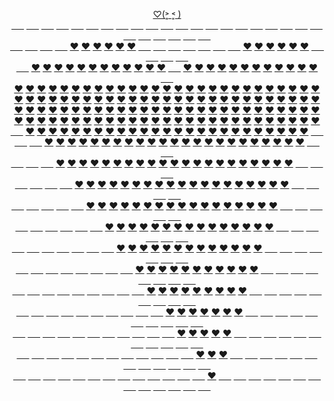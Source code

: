 <p align="center">
  <a href="https://JustNevi.github.io/valentine">♡(˃͈ ˂͈ )</a>
  <br/>
   <a href="https://JustNevi.github.io/valentine">&#8193&#8196</a>
  <a href="https://JustNevi.github.io/valentine">&#8193&#8196</a>
  <a href="https://JustNevi.github.io/valentine">&#8193&#8196</a>
  <a href="https://JustNevi.github.io/valentine">&#8193&#8196</a>
  <a href="https://JustNevi.github.io/valentine">&#8193&#8196</a>
  <a href="https://JustNevi.github.io/valentine">&#8193&#8196</a>
  <a href="https://JustNevi.github.io/valentine">&#8193&#8196</a>
  <a href="https://JustNevi.github.io/valentine">&#8193&#8196</a>
  <a href="https://JustNevi.github.io/valentine">&#8193&#8196</a>
  <a href="https://JustNevi.github.io/valentine">&#8193&#8196</a>
  <a href="https://JustNevi.github.io/valentine">&#8193&#8196</a>
  <a href="https://JustNevi.github.io/valentine">&#8193&#8196</a>
  <a href="https://JustNevi.github.io/valentine">&#8193&#8196</a>
  <a href="https://JustNevi.github.io/valentine">&#8193&#8196</a>
  <a href="https://JustNevi.github.io/valentine">&#8193&#8196</a>
  <a href="https://JustNevi.github.io/valentine">&#8193&#8196</a>
  <a href="https://JustNevi.github.io/valentine">&#8193&#8196</a>
  <a href="https://JustNevi.github.io/valentine">&#8193&#8196</a>
  <a href="https://JustNevi.github.io/valentine">&#8193&#8196</a>
  <a href="https://JustNevi.github.io/valentine">&#8193&#8196</a>
  <a href="https://JustNevi.github.io/valentine">&#8193&#8196</a>
  <a href="https://JustNevi.github.io/valentine">&#8193&#8196</a>
  <a href="https://JustNevi.github.io/valentine">&#8193&#8196</a>
  <a href="https://JustNevi.github.io/valentine">&#8193&#8196</a>
  <a href="https://JustNevi.github.io/valentine">&#8193&#8196</a>
  <a href="https://JustNevi.github.io/valentine">&#8193&#8196</a>
  <a href="https://JustNevi.github.io/valentine">&#8193&#8196</a>
  <br/>
  <a href="https://JustNevi.github.io/valentine">&#8193&#8196</a>
  <a href="https://JustNevi.github.io/valentine">&#8193&#8196</a>
  <a href="https://JustNevi.github.io/valentine">&#8193&#8196</a>
  <a href="https://JustNevi.github.io/valentine">&#8193&#8196</a>
  <a href="https://JustNevi.github.io/valentine">❤</a>
  <a href="https://JustNevi.github.io/valentine">❤</a>
  <a href="https://JustNevi.github.io/valentine">❤</a>
  <a href="https://JustNevi.github.io/valentine">❤</a>
  <a href="https://JustNevi.github.io/valentine">❤</a>
  <a href="https://JustNevi.github.io/valentine">❤</a>
  <a href="https://JustNevi.github.io/valentine">&#8193&#8196</a>
  <a href="https://JustNevi.github.io/valentine">&#8193&#8196</a>
  <a href="https://JustNevi.github.io/valentine">&#8193&#8196</a>
  <a href="https://JustNevi.github.io/valentine">&#8193&#8196</a>
  <a href="https://JustNevi.github.io/valentine">&#8193&#8196</a>
  <a href="https://JustNevi.github.io/valentine">&#8193&#8196</a>
  <a href="https://JustNevi.github.io/valentine">&#8193&#8196</a>
  <a href="https://JustNevi.github.io/valentine">❤</a>
  <a href="https://JustNevi.github.io/valentine">❤</a>
  <a href="https://JustNevi.github.io/valentine">❤</a>
  <a href="https://JustNevi.github.io/valentine">❤</a>
  <a href="https://JustNevi.github.io/valentine">❤</a>
  <a href="https://JustNevi.github.io/valentine">❤</a>
  <a href="https://JustNevi.github.io/valentine">&#8193&#8196</a>
  <a href="https://JustNevi.github.io/valentine">&#8193&#8196</a>
  <a href="https://JustNevi.github.io/valentine">&#8193&#8196</a>
  <a href="https://JustNevi.github.io/valentine">&#8193&#8196</a>
  <br/>
  <a href="https://JustNevi.github.io/valentine">&#8193&#8196</a>
  <a href="https://JustNevi.github.io/valentine">❤</a>
  <a href="https://JustNevi.github.io/valentine">❤</a>
  <a href="https://JustNevi.github.io/valentine">❤</a>
  <a href="https://JustNevi.github.io/valentine">❤</a>
  <a href="https://JustNevi.github.io/valentine">❤</a>
  <a href="https://JustNevi.github.io/valentine">❤</a>
  <a href="https://JustNevi.github.io/valentine">❤</a>
  <a href="https://JustNevi.github.io/valentine">❤</a>
  <a href="https://JustNevi.github.io/valentine">❤</a>
  <a href="https://JustNevi.github.io/valentine">❤</a>
  <a href="https://JustNevi.github.io/valentine">❤</a>
  <a href="https://JustNevi.github.io/valentine">❤</a>
  <a href="https://JustNevi.github.io/valentine">&#8193&#8196</a>
  <a href="https://JustNevi.github.io/valentine">❤</a>
  <a href="https://JustNevi.github.io/valentine">❤</a>
  <a href="https://JustNevi.github.io/valentine">❤</a>
  <a href="https://JustNevi.github.io/valentine">❤</a>
  <a href="https://JustNevi.github.io/valentine">❤</a>
  <a href="https://JustNevi.github.io/valentine">❤</a>
  <a href="https://JustNevi.github.io/valentine">❤</a>
  <a href="https://JustNevi.github.io/valentine">❤</a>
  <a href="https://JustNevi.github.io/valentine">❤</a>
  <a href="https://JustNevi.github.io/valentine">❤</a>
  <a href="https://JustNevi.github.io/valentine">❤</a>
  <a href="https://JustNevi.github.io/valentine">❤</a>
  <a href="https://JustNevi.github.io/valentine">&#8193&#8196</a>
  <br/>
  <a href="https://JustNevi.github.io/valentine">❤</a>
  <a href="https://JustNevi.github.io/valentine">❤</a>
  <a href="https://JustNevi.github.io/valentine">❤</a>
  <a href="https://JustNevi.github.io/valentine">❤</a>
  <a href="https://JustNevi.github.io/valentine">❤</a>
  <a href="https://JustNevi.github.io/valentine">❤</a>
  <a href="https://JustNevi.github.io/valentine">❤</a>
  <a href="https://JustNevi.github.io/valentine">❤</a>
  <a href="https://JustNevi.github.io/valentine">❤</a>
  <a href="https://JustNevi.github.io/valentine">❤</a>
  <a href="https://JustNevi.github.io/valentine">❤</a>
  <a href="https://JustNevi.github.io/valentine">❤</a>
  <a href="https://JustNevi.github.io/valentine">❤</a>
  <a href="https://JustNevi.github.io/valentine">❤</a>
  <a href="https://JustNevi.github.io/valentine">❤</a>
  <a href="https://JustNevi.github.io/valentine">❤</a>
  <a href="https://JustNevi.github.io/valentine">❤</a>
  <a href="https://JustNevi.github.io/valentine">❤</a>
  <a href="https://JustNevi.github.io/valentine">❤</a>
  <a href="https://JustNevi.github.io/valentine">❤</a>
  <a href="https://JustNevi.github.io/valentine">❤</a>
  <a href="https://JustNevi.github.io/valentine">❤</a>
  <a href="https://JustNevi.github.io/valentine">❤</a>
  <a href="https://JustNevi.github.io/valentine">❤</a>
  <a href="https://JustNevi.github.io/valentine">❤</a>
  <a href="https://JustNevi.github.io/valentine">❤</a>
  <a href="https://JustNevi.github.io/valentine">❤</a>
  <br/>
  <a href="https://JustNevi.github.io/valentine">❤</a>
  <a href="https://JustNevi.github.io/valentine">❤</a>
  <a href="https://JustNevi.github.io/valentine">❤</a>
  <a href="https://JustNevi.github.io/valentine">❤</a>
  <a href="https://JustNevi.github.io/valentine">❤</a>
  <a href="https://JustNevi.github.io/valentine">❤</a>
  <a href="https://JustNevi.github.io/valentine">❤</a>
  <a href="https://JustNevi.github.io/valentine">❤</a>
  <a href="https://JustNevi.github.io/valentine">❤</a>
  <a href="https://JustNevi.github.io/valentine">❤</a>
  <a href="https://JustNevi.github.io/valentine">❤</a>
  <a href="https://JustNevi.github.io/valentine">❤</a>
  <a href="https://JustNevi.github.io/valentine">❤</a>
  <a href="https://JustNevi.github.io/valentine">❤</a>
  <a href="https://JustNevi.github.io/valentine">❤</a>
  <a href="https://JustNevi.github.io/valentine">❤</a>
  <a href="https://JustNevi.github.io/valentine">❤</a>
  <a href="https://JustNevi.github.io/valentine">❤</a>
  <a href="https://JustNevi.github.io/valentine">❤</a>
  <a href="https://JustNevi.github.io/valentine">❤</a>
  <a href="https://JustNevi.github.io/valentine">❤</a>
  <a href="https://JustNevi.github.io/valentine">❤</a>
  <a href="https://JustNevi.github.io/valentine">❤</a>
  <a href="https://JustNevi.github.io/valentine">❤</a>
  <a href="https://JustNevi.github.io/valentine">❤</a>
  <a href="https://JustNevi.github.io/valentine">❤</a>
  <a href="https://JustNevi.github.io/valentine">❤</a>
  <br/>
  <a href="https://JustNevi.github.io/valentine">❤</a>
  <a href="https://JustNevi.github.io/valentine">❤</a>
  <a href="https://JustNevi.github.io/valentine">❤</a>
  <a href="https://JustNevi.github.io/valentine">❤</a>
  <a href="https://JustNevi.github.io/valentine">❤</a>
  <a href="https://JustNevi.github.io/valentine">❤</a>
  <a href="https://JustNevi.github.io/valentine">❤</a>
  <a href="https://JustNevi.github.io/valentine">❤</a>
  <a href="https://JustNevi.github.io/valentine">❤</a>
  <a href="https://JustNevi.github.io/valentine">❤</a>
  <a href="https://JustNevi.github.io/valentine">❤</a>
  <a href="https://JustNevi.github.io/valentine">❤</a>
  <a href="https://JustNevi.github.io/valentine">❤</a>
  <a href="https://JustNevi.github.io/valentine">❤</a>
  <a href="https://JustNevi.github.io/valentine">❤</a>
  <a href="https://JustNevi.github.io/valentine">❤</a>
  <a href="https://JustNevi.github.io/valentine">❤</a>
  <a href="https://JustNevi.github.io/valentine">❤</a>
  <a href="https://JustNevi.github.io/valentine">❤</a>
  <a href="https://JustNevi.github.io/valentine">❤</a>
  <a href="https://JustNevi.github.io/valentine">❤</a>
  <a href="https://JustNevi.github.io/valentine">❤</a>
  <a href="https://JustNevi.github.io/valentine">❤</a>
  <a href="https://JustNevi.github.io/valentine">❤</a>
  <a href="https://JustNevi.github.io/valentine">❤</a>
  <a href="https://JustNevi.github.io/valentine">❤</a>
  <a href="https://JustNevi.github.io/valentine">❤</a>
  <br/>
  <a href="https://JustNevi.github.io/valentine">❤</a>
  <a href="https://JustNevi.github.io/valentine">❤</a>
  <a href="https://JustNevi.github.io/valentine">❤</a>
  <a href="https://JustNevi.github.io/valentine">❤</a>
  <a href="https://JustNevi.github.io/valentine">❤</a>
  <a href="https://JustNevi.github.io/valentine">❤</a>
  <a href="https://JustNevi.github.io/valentine">❤</a>
  <a href="https://JustNevi.github.io/valentine">❤</a>
  <a href="https://JustNevi.github.io/valentine">❤</a>
  <a href="https://JustNevi.github.io/valentine">❤</a>
  <a href="https://JustNevi.github.io/valentine">❤</a>
  <a href="https://JustNevi.github.io/valentine">❤</a>
  <a href="https://JustNevi.github.io/valentine">❤</a>
  <a href="https://JustNevi.github.io/valentine">❤</a>
  <a href="https://JustNevi.github.io/valentine">❤</a>
  <a href="https://JustNevi.github.io/valentine">❤</a>
  <a href="https://JustNevi.github.io/valentine">❤</a>
  <a href="https://JustNevi.github.io/valentine">❤</a>
  <a href="https://JustNevi.github.io/valentine">❤</a>
  <a href="https://JustNevi.github.io/valentine">❤</a>
  <a href="https://JustNevi.github.io/valentine">❤</a>
  <a href="https://JustNevi.github.io/valentine">❤</a>
  <a href="https://JustNevi.github.io/valentine">❤</a>
  <a href="https://JustNevi.github.io/valentine">❤</a>
  <a href="https://JustNevi.github.io/valentine">❤</a>
  <a href="https://JustNevi.github.io/valentine">❤</a>
  <a href="https://JustNevi.github.io/valentine">❤</a>
  <br/>
  <a href="https://JustNevi.github.io/valentine">&#8193&#8196</a>
  <a href="https://JustNevi.github.io/valentine">❤</a>
  <a href="https://JustNevi.github.io/valentine">❤</a>
  <a href="https://JustNevi.github.io/valentine">❤</a>
  <a href="https://JustNevi.github.io/valentine">❤</a>
  <a href="https://JustNevi.github.io/valentine">❤</a>
  <a href="https://JustNevi.github.io/valentine">❤</a>
  <a href="https://JustNevi.github.io/valentine">❤</a>
  <a href="https://JustNevi.github.io/valentine">❤</a>
  <a href="https://JustNevi.github.io/valentine">❤</a>
  <a href="https://JustNevi.github.io/valentine">❤</a>
  <a href="https://JustNevi.github.io/valentine">❤</a>
  <a href="https://JustNevi.github.io/valentine">❤</a>
  <a href="https://JustNevi.github.io/valentine">❤</a>
  <a href="https://JustNevi.github.io/valentine">❤</a>
  <a href="https://JustNevi.github.io/valentine">❤</a>
  <a href="https://JustNevi.github.io/valentine">❤</a>
  <a href="https://JustNevi.github.io/valentine">❤</a>
  <a href="https://JustNevi.github.io/valentine">❤</a>
  <a href="https://JustNevi.github.io/valentine">❤</a>
  <a href="https://JustNevi.github.io/valentine">❤</a>
  <a href="https://JustNevi.github.io/valentine">❤</a>
  <a href="https://JustNevi.github.io/valentine">❤</a>
  <a href="https://JustNevi.github.io/valentine">❤</a>
  <a href="https://JustNevi.github.io/valentine">❤</a>
  <a href="https://JustNevi.github.io/valentine">❤</a>
  <a href="https://JustNevi.github.io/valentine">&#8193&#8196</a>
  <br/>
  <a href="https://JustNevi.github.io/valentine">&#8193&#8196</a>
  <a href="https://JustNevi.github.io/valentine">&#8193&#8196</a>
  <a href="https://JustNevi.github.io/valentine">❤</a>
  <a href="https://JustNevi.github.io/valentine">❤</a>
  <a href="https://JustNevi.github.io/valentine">❤</a>
  <a href="https://JustNevi.github.io/valentine">❤</a>
  <a href="https://JustNevi.github.io/valentine">❤</a>
  <a href="https://JustNevi.github.io/valentine">❤</a>
  <a href="https://JustNevi.github.io/valentine">❤</a>
  <a href="https://JustNevi.github.io/valentine">❤</a>
  <a href="https://JustNevi.github.io/valentine">❤</a>
  <a href="https://JustNevi.github.io/valentine">❤</a>
  <a href="https://JustNevi.github.io/valentine">❤</a>
  <a href="https://JustNevi.github.io/valentine">❤</a>
  <a href="https://JustNevi.github.io/valentine">❤</a>
  <a href="https://JustNevi.github.io/valentine">❤</a>
  <a href="https://JustNevi.github.io/valentine">❤</a>
  <a href="https://JustNevi.github.io/valentine">❤</a>
  <a href="https://JustNevi.github.io/valentine">❤</a>
  <a href="https://JustNevi.github.io/valentine">❤</a>
  <a href="https://JustNevi.github.io/valentine">❤</a>
  <a href="https://JustNevi.github.io/valentine">❤</a>
  <a href="https://JustNevi.github.io/valentine">❤</a>
  <a href="https://JustNevi.github.io/valentine">❤</a>
  <a href="https://JustNevi.github.io/valentine">❤</a>
  <a href="https://JustNevi.github.io/valentine">&#8193&#8196</a>
  <a href="https://JustNevi.github.io/valentine">&#8193&#8196</a>
  <br/>
  <a href="https://JustNevi.github.io/valentine">&#8193&#8196</a>
  <a href="https://JustNevi.github.io/valentine">&#8193&#8196</a>
  <a href="https://JustNevi.github.io/valentine">&#8193&#8196</a>
  <a href="https://JustNevi.github.io/valentine">❤</a>
  <a href="https://JustNevi.github.io/valentine">❤</a>
  <a href="https://JustNevi.github.io/valentine">❤</a>
  <a href="https://JustNevi.github.io/valentine">❤</a>
  <a href="https://JustNevi.github.io/valentine">❤</a>
  <a href="https://JustNevi.github.io/valentine">❤</a>
  <a href="https://JustNevi.github.io/valentine">❤</a>
  <a href="https://JustNevi.github.io/valentine">❤</a>
  <a href="https://JustNevi.github.io/valentine">❤</a>
  <a href="https://JustNevi.github.io/valentine">❤</a>
  <a href="https://JustNevi.github.io/valentine">❤</a>
  <a href="https://JustNevi.github.io/valentine">❤</a>
  <a href="https://JustNevi.github.io/valentine">❤</a>
  <a href="https://JustNevi.github.io/valentine">❤</a>
  <a href="https://JustNevi.github.io/valentine">❤</a>
  <a href="https://JustNevi.github.io/valentine">❤</a>
  <a href="https://JustNevi.github.io/valentine">❤</a>
  <a href="https://JustNevi.github.io/valentine">❤</a>
  <a href="https://JustNevi.github.io/valentine">❤</a>
  <a href="https://JustNevi.github.io/valentine">❤</a>
  <a href="https://JustNevi.github.io/valentine">❤</a>
  <a href="https://JustNevi.github.io/valentine">&#8193&#8196</a>
  <a href="https://JustNevi.github.io/valentine">&#8193&#8196</a>
  <a href="https://JustNevi.github.io/valentine">&#8193&#8196</a>
  <br/>
  <a href="https://JustNevi.github.io/valentine">&#8193&#8196</a>
  <a href="https://JustNevi.github.io/valentine">&#8193&#8196</a>
  <a href="https://JustNevi.github.io/valentine">&#8193&#8196</a>
  <a href="https://JustNevi.github.io/valentine">&#8193&#8196</a>
  <a href="https://JustNevi.github.io/valentine">❤</a>
  <a href="https://JustNevi.github.io/valentine">❤</a>
  <a href="https://JustNevi.github.io/valentine">❤</a>
  <a href="https://JustNevi.github.io/valentine">❤</a>
  <a href="https://JustNevi.github.io/valentine">❤</a>
  <a href="https://JustNevi.github.io/valentine">❤</a>
  <a href="https://JustNevi.github.io/valentine">❤</a>
  <a href="https://JustNevi.github.io/valentine">❤</a>
  <a href="https://JustNevi.github.io/valentine">❤</a>
  <a href="https://JustNevi.github.io/valentine">❤</a>
  <a href="https://JustNevi.github.io/valentine">❤</a>
  <a href="https://JustNevi.github.io/valentine">❤</a>
  <a href="https://JustNevi.github.io/valentine">❤</a>
  <a href="https://JustNevi.github.io/valentine">❤</a>
  <a href="https://JustNevi.github.io/valentine">❤</a>
  <a href="https://JustNevi.github.io/valentine">❤</a>
  <a href="https://JustNevi.github.io/valentine">❤</a>
  <a href="https://JustNevi.github.io/valentine">❤</a>
  <a href="https://JustNevi.github.io/valentine">❤</a>
  <a href="https://JustNevi.github.io/valentine">&#8193&#8196</a>
  <a href="https://JustNevi.github.io/valentine">&#8193&#8196</a>
  <a href="https://JustNevi.github.io/valentine">&#8193&#8196</a>
  <a href="https://JustNevi.github.io/valentine">&#8193&#8196</a>
  <br/>
  <a href="https://JustNevi.github.io/valentine">&#8193&#8196</a>
  <a href="https://JustNevi.github.io/valentine">&#8193&#8196</a>
  <a href="https://JustNevi.github.io/valentine">&#8193&#8196</a>
  <a href="https://JustNevi.github.io/valentine">&#8193&#8196</a>
  <a href="https://JustNevi.github.io/valentine">&#8193&#8196</a>
  <a href="https://JustNevi.github.io/valentine">❤</a>
  <a href="https://JustNevi.github.io/valentine">❤</a>
  <a href="https://JustNevi.github.io/valentine">❤</a>
  <a href="https://JustNevi.github.io/valentine">❤</a>
  <a href="https://JustNevi.github.io/valentine">❤</a>
  <a href="https://JustNevi.github.io/valentine">❤</a>
  <a href="https://JustNevi.github.io/valentine">❤</a>
  <a href="https://JustNevi.github.io/valentine">❤</a>
  <a href="https://JustNevi.github.io/valentine">❤</a>
  <a href="https://JustNevi.github.io/valentine">❤</a>
  <a href="https://JustNevi.github.io/valentine">❤</a>
  <a href="https://JustNevi.github.io/valentine">❤</a>
  <a href="https://JustNevi.github.io/valentine">❤</a>
  <a href="https://JustNevi.github.io/valentine">❤</a>
  <a href="https://JustNevi.github.io/valentine">❤</a>
  <a href="https://JustNevi.github.io/valentine">❤</a>
  <a href="https://JustNevi.github.io/valentine">❤</a>
  <a href="https://JustNevi.github.io/valentine">&#8193&#8196</a>
  <a href="https://JustNevi.github.io/valentine">&#8193&#8196</a>
  <a href="https://JustNevi.github.io/valentine">&#8193&#8196</a>
  <a href="https://JustNevi.github.io/valentine">&#8193&#8196</a>
  <a href="https://JustNevi.github.io/valentine">&#8193&#8196</a>
  <br/>
 <a href="https://JustNevi.github.io/valentine">&#8193&#8196</a>
  <a href="https://JustNevi.github.io/valentine">&#8193&#8196</a>
  <a href="https://JustNevi.github.io/valentine">&#8193&#8196</a>
  <a href="https://JustNevi.github.io/valentine">&#8193&#8196</a>
  <a href="https://JustNevi.github.io/valentine">&#8193&#8196</a>
  <a href="https://JustNevi.github.io/valentine">&#8193&#8196</a>
  <a href="https://JustNevi.github.io/valentine">❤</a>
  <a href="https://JustNevi.github.io/valentine">❤</a>
  <a href="https://JustNevi.github.io/valentine">❤</a>
  <a href="https://JustNevi.github.io/valentine">❤</a>
  <a href="https://JustNevi.github.io/valentine">❤</a>
  <a href="https://JustNevi.github.io/valentine">❤</a>
  <a href="https://JustNevi.github.io/valentine">❤</a>
  <a href="https://JustNevi.github.io/valentine">❤</a>
  <a href="https://JustNevi.github.io/valentine">❤</a>
  <a href="https://JustNevi.github.io/valentine">❤</a>
  <a href="https://JustNevi.github.io/valentine">❤</a>
  <a href="https://JustNevi.github.io/valentine">❤</a>
  <a href="https://JustNevi.github.io/valentine">❤</a>
  <a href="https://JustNevi.github.io/valentine">❤</a>
  <a href="https://JustNevi.github.io/valentine">❤</a>
  <a href="https://JustNevi.github.io/valentine">&#8193&#8196</a>
  <a href="https://JustNevi.github.io/valentine">&#8193&#8196</a>
  <a href="https://JustNevi.github.io/valentine">&#8193&#8196</a>
  <a href="https://JustNevi.github.io/valentine">&#8193&#8196</a>
  <a href="https://JustNevi.github.io/valentine">&#8193&#8196</a>
  <a href="https://JustNevi.github.io/valentine">&#8193&#8196</a>
  <br/>
   <a href="https://JustNevi.github.io/valentine">&#8193&#8196</a>
  <a href="https://JustNevi.github.io/valentine">&#8193&#8196</a>
  <a href="https://JustNevi.github.io/valentine">&#8193&#8196</a>
  <a href="https://JustNevi.github.io/valentine">&#8193&#8196</a>
  <a href="https://JustNevi.github.io/valentine">&#8193&#8196</a>
  <a href="https://JustNevi.github.io/valentine">&#8193&#8196</a>
  <a href="https://JustNevi.github.io/valentine">&#8193&#8196</a>
  <a href="https://JustNevi.github.io/valentine">❤</a>
  <a href="https://JustNevi.github.io/valentine">❤</a>
  <a href="https://JustNevi.github.io/valentine">❤</a>
  <a href="https://JustNevi.github.io/valentine">❤</a>
  <a href="https://JustNevi.github.io/valentine">❤</a>
  <a href="https://JustNevi.github.io/valentine">❤</a>
  <a href="https://JustNevi.github.io/valentine">❤</a>
  <a href="https://JustNevi.github.io/valentine">❤</a>
  <a href="https://JustNevi.github.io/valentine">❤</a>
  <a href="https://JustNevi.github.io/valentine">❤</a>
  <a href="https://JustNevi.github.io/valentine">❤</a>
  <a href="https://JustNevi.github.io/valentine">❤</a>
  <a href="https://JustNevi.github.io/valentine">❤</a>
  <a href="https://JustNevi.github.io/valentine">&#8193&#8196</a>
  <a href="https://JustNevi.github.io/valentine">&#8193&#8196</a>
  <a href="https://JustNevi.github.io/valentine">&#8193&#8196</a>
  <a href="https://JustNevi.github.io/valentine">&#8193&#8196</a>
  <a href="https://JustNevi.github.io/valentine">&#8193&#8196</a>
  <a href="https://JustNevi.github.io/valentine">&#8193&#8196</a>
  <a href="https://JustNevi.github.io/valentine">&#8193&#8196</a>
  <br/>
  <a href="https://JustNevi.github.io/valentine">&#8193&#8196</a>
  <a href="https://JustNevi.github.io/valentine">&#8193&#8196</a>
  <a href="https://JustNevi.github.io/valentine">&#8193&#8196</a>
  <a href="https://JustNevi.github.io/valentine">&#8193&#8196</a>
  <a href="https://JustNevi.github.io/valentine">&#8193&#8196</a>
  <a href="https://JustNevi.github.io/valentine">&#8193&#8196</a>
  <a href="https://JustNevi.github.io/valentine">&#8193&#8196</a>
  <a href="https://JustNevi.github.io/valentine">&#8193&#8196</a>
  <a href="https://JustNevi.github.io/valentine">❤</a>
  <a href="https://JustNevi.github.io/valentine">❤</a>
  <a href="https://JustNevi.github.io/valentine">❤</a>
  <a href="https://JustNevi.github.io/valentine">❤</a>
  <a href="https://JustNevi.github.io/valentine">❤</a>
  <a href="https://JustNevi.github.io/valentine">❤</a>
  <a href="https://JustNevi.github.io/valentine">❤</a>
  <a href="https://JustNevi.github.io/valentine">❤</a>
  <a href="https://JustNevi.github.io/valentine">❤</a>
  <a href="https://JustNevi.github.io/valentine">❤</a>
  <a href="https://JustNevi.github.io/valentine">❤</a>
  <a href="https://JustNevi.github.io/valentine">&#8193&#8196</a>
  <a href="https://JustNevi.github.io/valentine">&#8193&#8196</a>
  <a href="https://JustNevi.github.io/valentine">&#8193&#8196</a>
  <a href="https://JustNevi.github.io/valentine">&#8193&#8196</a>
  <a href="https://JustNevi.github.io/valentine">&#8193&#8196</a>
  <a href="https://JustNevi.github.io/valentine">&#8193&#8196</a>
  <a href="https://JustNevi.github.io/valentine">&#8193&#8196</a>
  <a href="https://JustNevi.github.io/valentine">&#8193&#8196</a>
  <br/>
  <a href="https://JustNevi.github.io/valentine">&#8193&#8196</a>
  <a href="https://JustNevi.github.io/valentine">&#8193&#8196</a>
  <a href="https://JustNevi.github.io/valentine">&#8193&#8196</a>
  <a href="https://JustNevi.github.io/valentine">&#8193&#8196</a>
  <a href="https://JustNevi.github.io/valentine">&#8193&#8196</a>
  <a href="https://JustNevi.github.io/valentine">&#8193&#8196</a>
  <a href="https://JustNevi.github.io/valentine">&#8193&#8196</a>
  <a href="https://JustNevi.github.io/valentine">&#8193&#8196</a>
  <a href="https://JustNevi.github.io/valentine">&#8193&#8196</a>
  <a href="https://JustNevi.github.io/valentine">❤</a>
  <a href="https://JustNevi.github.io/valentine">❤</a>
  <a href="https://JustNevi.github.io/valentine">❤</a>
  <a href="https://JustNevi.github.io/valentine">❤</a>
  <a href="https://JustNevi.github.io/valentine">❤</a>
  <a href="https://JustNevi.github.io/valentine">❤</a>
  <a href="https://JustNevi.github.io/valentine">❤</a>
  <a href="https://JustNevi.github.io/valentine">❤</a>
  <a href="https://JustNevi.github.io/valentine">❤</a>
  <a href="https://JustNevi.github.io/valentine">&#8193&#8196</a>
  <a href="https://JustNevi.github.io/valentine">&#8193&#8196</a>
  <a href="https://JustNevi.github.io/valentine">&#8193&#8196</a>
  <a href="https://JustNevi.github.io/valentine">&#8193&#8196</a>
  <a href="https://JustNevi.github.io/valentine">&#8193&#8196</a>
  <a href="https://JustNevi.github.io/valentine">&#8193&#8196</a>
  <a href="https://JustNevi.github.io/valentine">&#8193&#8196</a>
  <a href="https://JustNevi.github.io/valentine">&#8193&#8196</a>
  <a href="https://JustNevi.github.io/valentine">&#8193&#8196</a>
  <br/>
  <a href="https://JustNevi.github.io/valentine">&#8193&#8196</a>
  <a href="https://JustNevi.github.io/valentine">&#8193&#8196</a>
  <a href="https://JustNevi.github.io/valentine">&#8193&#8196</a>
  <a href="https://JustNevi.github.io/valentine">&#8193&#8196</a>
  <a href="https://JustNevi.github.io/valentine">&#8193&#8196</a>
  <a href="https://JustNevi.github.io/valentine">&#8193&#8196</a>
  <a href="https://JustNevi.github.io/valentine">&#8193&#8196</a>
  <a href="https://JustNevi.github.io/valentine">&#8193&#8196</a>
  <a href="https://JustNevi.github.io/valentine">&#8193&#8196</a>
  <a href="https://JustNevi.github.io/valentine">&#8193&#8196</a>
  <a href="https://JustNevi.github.io/valentine">❤</a>
  <a href="https://JustNevi.github.io/valentine">❤</a>
  <a href="https://JustNevi.github.io/valentine">❤</a>
  <a href="https://JustNevi.github.io/valentine">❤</a>
  <a href="https://JustNevi.github.io/valentine">❤</a>
  <a href="https://JustNevi.github.io/valentine">❤</a>
  <a href="https://JustNevi.github.io/valentine">❤</a>
  <a href="https://JustNevi.github.io/valentine">&#8193&#8196</a>
  <a href="https://JustNevi.github.io/valentine">&#8193&#8196</a>
  <a href="https://JustNevi.github.io/valentine">&#8193&#8196</a>
  <a href="https://JustNevi.github.io/valentine">&#8193&#8196</a>
  <a href="https://JustNevi.github.io/valentine">&#8193&#8196</a>
  <a href="https://JustNevi.github.io/valentine">&#8193&#8196</a>
  <a href="https://JustNevi.github.io/valentine">&#8193&#8196</a>
  <a href="https://JustNevi.github.io/valentine">&#8193&#8196</a>
  <a href="https://JustNevi.github.io/valentine">&#8193&#8196</a>
  <a href="https://JustNevi.github.io/valentine">&#8193&#8196</a>
  <br/>
  <a href="https://JustNevi.github.io/valentine">&#8193&#8196</a>
  <a href="https://JustNevi.github.io/valentine">&#8193&#8196</a>
  <a href="https://JustNevi.github.io/valentine">&#8193&#8196</a>
  <a href="https://JustNevi.github.io/valentine">&#8193&#8196</a>
  <a href="https://JustNevi.github.io/valentine">&#8193&#8196</a>
  <a href="https://JustNevi.github.io/valentine">&#8193&#8196</a>
  <a href="https://JustNevi.github.io/valentine">&#8193&#8196</a>
  <a href="https://JustNevi.github.io/valentine">&#8193&#8196</a>
  <a href="https://JustNevi.github.io/valentine">&#8193&#8196</a>
  <a href="https://JustNevi.github.io/valentine">&#8193&#8196</a>
  <a href="https://JustNevi.github.io/valentine">&#8193&#8196</a>
  <a href="https://JustNevi.github.io/valentine">❤</a>
  <a href="https://JustNevi.github.io/valentine">❤</a>
  <a href="https://JustNevi.github.io/valentine">❤</a>
  <a href="https://JustNevi.github.io/valentine">❤</a>
  <a href="https://JustNevi.github.io/valentine">❤</a>
  <a href="https://JustNevi.github.io/valentine">&#8193&#8196</a>
  <a href="https://JustNevi.github.io/valentine">&#8193&#8196</a>
  <a href="https://JustNevi.github.io/valentine">&#8193&#8196</a>
  <a href="https://JustNevi.github.io/valentine">&#8193&#8196</a>
  <a href="https://JustNevi.github.io/valentine">&#8193&#8196</a>
  <a href="https://JustNevi.github.io/valentine">&#8193&#8196</a>
  <a href="https://JustNevi.github.io/valentine">&#8193&#8196</a>
  <a href="https://JustNevi.github.io/valentine">&#8193&#8196</a>
  <a href="https://JustNevi.github.io/valentine">&#8193&#8196</a>
  <a href="https://JustNevi.github.io/valentine">&#8193&#8196</a>
  <a href="https://JustNevi.github.io/valentine">&#8193&#8196</a>
  <br/>
  <a href="https://JustNevi.github.io/valentine">&#8193&#8196</a>
  <a href="https://JustNevi.github.io/valentine">&#8193&#8196</a>
  <a href="https://JustNevi.github.io/valentine">&#8193&#8196</a>
  <a href="https://JustNevi.github.io/valentine">&#8193&#8196</a>
  <a href="https://JustNevi.github.io/valentine">&#8193&#8196</a>
  <a href="https://JustNevi.github.io/valentine">&#8193&#8196</a>
  <a href="https://JustNevi.github.io/valentine">&#8193&#8196</a>
  <a href="https://JustNevi.github.io/valentine">&#8193&#8196</a>
  <a href="https://JustNevi.github.io/valentine">&#8193&#8196</a>
  <a href="https://JustNevi.github.io/valentine">&#8193&#8196</a>
  <a href="https://JustNevi.github.io/valentine">&#8193&#8196</a>
  <a href="https://JustNevi.github.io/valentine">&#8193&#8196</a>
  <a href="https://JustNevi.github.io/valentine">❤</a>
  <a href="https://JustNevi.github.io/valentine">❤</a>
  <a href="https://JustNevi.github.io/valentine">❤</a>
  <a href="https://JustNevi.github.io/valentine">&#8193&#8196</a>
  <a href="https://JustNevi.github.io/valentine">&#8193&#8196</a>
  <a href="https://JustNevi.github.io/valentine">&#8193&#8196</a>
  <a href="https://JustNevi.github.io/valentine">&#8193&#8196</a>
  <a href="https://JustNevi.github.io/valentine">&#8193&#8196</a>
  <a href="https://JustNevi.github.io/valentine">&#8193&#8196</a>
  <a href="https://JustNevi.github.io/valentine">&#8193&#8196</a>
  <a href="https://JustNevi.github.io/valentine">&#8193&#8196</a>
  <a href="https://JustNevi.github.io/valentine">&#8193&#8196</a>
  <a href="https://JustNevi.github.io/valentine">&#8193&#8196</a>
  <a href="https://JustNevi.github.io/valentine">&#8193&#8196</a>
  <a href="https://JustNevi.github.io/valentine">&#8193&#8196</a>
  <br/>
  <a href="https://JustNevi.github.io/valentine">&#8193&#8196</a>
  <a href="https://JustNevi.github.io/valentine">&#8193&#8196</a>
  <a href="https://JustNevi.github.io/valentine">&#8193&#8196</a>
  <a href="https://JustNevi.github.io/valentine">&#8193&#8196</a>
  <a href="https://JustNevi.github.io/valentine">&#8193&#8196</a>
  <a href="https://JustNevi.github.io/valentine">&#8193&#8196</a>
  <a href="https://JustNevi.github.io/valentine">&#8193&#8196</a>
  <a href="https://JustNevi.github.io/valentine">&#8193&#8196</a>
  <a href="https://JustNevi.github.io/valentine">&#8193&#8196</a>
  <a href="https://JustNevi.github.io/valentine">&#8193&#8196</a>
  <a href="https://JustNevi.github.io/valentine">&#8193&#8196</a>
  <a href="https://JustNevi.github.io/valentine">&#8193&#8196</a>
  <a href="https://JustNevi.github.io/valentine">&#8193&#8196</a>
  <a href="https://JustNevi.github.io/valentine">❤</a>
  <a href="https://JustNevi.github.io/valentine">&#8193&#8196</a>
  <a href="https://JustNevi.github.io/valentine">&#8193&#8196</a>
  <a href="https://JustNevi.github.io/valentine">&#8193&#8196</a>
  <a href="https://JustNevi.github.io/valentine">&#8193&#8196</a>
  <a href="https://JustNevi.github.io/valentine">&#8193&#8196</a>
  <a href="https://JustNevi.github.io/valentine">&#8193&#8196</a>
  <a href="https://JustNevi.github.io/valentine">&#8193&#8196</a>
  <a href="https://JustNevi.github.io/valentine">&#8193&#8196</a>
  <a href="https://JustNevi.github.io/valentine">&#8193&#8196</a>
  <a href="https://JustNevi.github.io/valentine">&#8193&#8196</a>
  <a href="https://JustNevi.github.io/valentine">&#8193&#8196</a>
  <a href="https://JustNevi.github.io/valentine">&#8193&#8196</a>
  <a href="https://JustNevi.github.io/valentine">&#8193&#8196</a>
</p>
